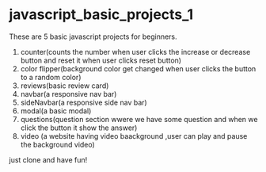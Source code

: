 # javascript_basic_projects_1
These are 5 basic javascript projects for beginners.
1. counter(counts the number when user clicks the increase or decrease button and reset it when user clicks reset button)
2. color flipper(background color get changed when user clicks the button to a random color)
3. reviews(basic review card)
4. navbar(a responsive nav bar)
5. sideNavbar(a responsive side nav bar)
6. modal(a basic modal)
7. questions(question section wwere we have some question and when we click the button it show the answer)
8. video (a website having video baackground ,user can play and pause the background video)

just clone and have fun!
